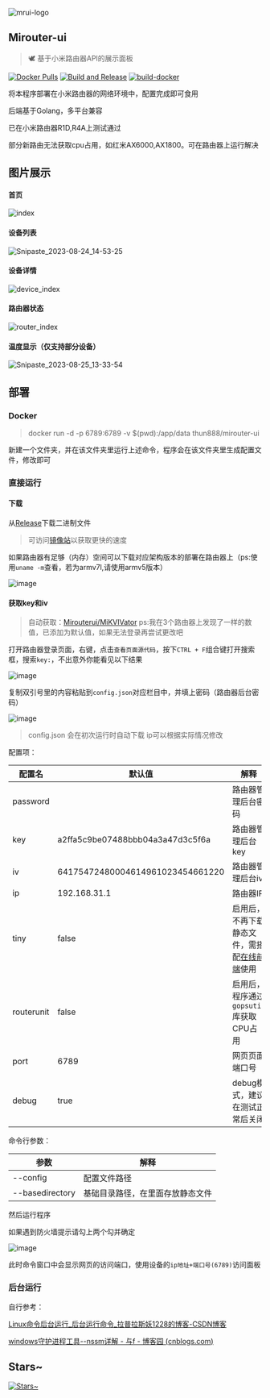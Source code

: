 ![mrui-logo](https://github.com/Mirouterui/mirouter-ui/assets/63234268/da737f28-e8b6-42d7-a21e-70be2d53fb78)

## Mirouter-ui

> 🕊️ 基于小米路由器API的展示面板

[![Docker Pulls](https://img.shields.io/docker/pulls/thun888/mirouter-ui)](https://hub.docker.com/r/thun888/mirouter-ui)
[![Build and Release](https://github.com/Mirouterui/mirouter-ui/actions/workflows/buildapp.yml/badge.svg)](https://github.com/Mirouterui/mirouter-ui/actions/workflows/buildapp.yml)
[![build-docker](https://github.com/Mirouterui/mirouter-ui/actions/workflows/builddocker.yml/badge.svg)](https://github.com/Mirouterui/mirouter-ui/actions/workflows/builddocker.yml)

将本程序部署在小米路由器的网络环境中，配置完成即可食用

后端基于Golang，多平台兼容

已在小米路由器R1D,R4A上测试通过

部分新路由无法获取cpu占用，如红米AX6000,AX1800。可在路由器上运行解决

## 图片展示

#### 首页

![index](https://github.com/thun888/mirouter-ui/assets/63234268/48bbf554-ec03-41dc-b5fd-42b5faeba466)

#### 设备列表

![Snipaste_2023-08-24_14-53-25](https://github.com/Mirouterui/mirouter-ui/assets/63234268/47309e3a-cc02-479c-a9d3-29cfca235a83)


#### 设备详情

![device_index](https://github.com/thun888/mirouter-ui/assets/63234268/20c465e1-660b-41bf-a200-973423057d31)

#### 路由器状态

![router_index](https://github.com/thun888/mirouter-ui/assets/63234268/1ddce346-7abd-4816-bc55-fe55d3dc70c9)

#### 温度显示（仅支持部分设备）

![Snipaste_2023-08-25_13-33-54](https://github.com/Mirouterui/mirouter-ui/assets/63234268/0926dafd-a63e-4ee6-bc61-f381c1dfc199)


## 部署

### Docker

> docker run -d -p 6789:6789 -v $(pwd):/app/data thun888/mirouter-ui

新建一个文件夹，并在该文件夹里运行上述命令，程序会在该文件夹里生成配置文件，修改即可

### 直接运行

#### 下载

从[Release](https://github.com/thun888/mirouter-ui/releases/)下载二进制文件

> 可访问[镜像站](https://mrui-api.hzchu.top/down/)以获取更快的速度

如果路由器有足够（内存）空间可以下载对应架构版本的部署在路由器上（ps:使用`uname -m`查看，若为armv7l,请使用armv5版本）

![image](https://github.com/Mirouterui/mirouter-ui/assets/63234268/5dfa3deb-0aab-4198-9170-5af1141b3746)



#### 获取key和iv

> 自动获取：[Mirouterui/MiKVIVator](https://github.com/Mirouterui/MiKVIVator)
> ps:我在3个路由器上发现了一样的数值，已添加为默认值，如果无法登录再尝试更改吧

打开路由器登录页面，右键，点击`查看页面源代码`，按下`CTRL + F`组合键打开搜索框，搜索`key:`，不出意外你能看见以下结果

![image](https://github.com/thun888/mirouter-ui/assets/63234268/87dd59bd-dc9f-4a9f-b22f-d5fd9a9d047a)

复制双引号里的内容粘贴到`config.json`对应栏目中，并填上密码（路由器后台密码）

![image](https://github.com/Mirouterui/mirouter-ui/assets/63234268/56edd993-2119-4979-bb2d-6f822f32059b)


> config.json 会在初次运行时自动下载
> ip可以根据实际情况修改

配置项：

| 配置名     | 默认值       | 解释                                    |
| ---------- | ------------ | --------------------------------------- |
| password   |              | 路由器管理后台密码                      |
| key        | a2ffa5c9be07488bbb04a3a47d3c5f6a             | 路由器管理后台key                       |
| iv         | 64175472480004614961023454661220             | 路由器管理后台iv                        |
| ip         | 192.168.31.1 | 路由器IP                                |
| tiny       | false        | 启用后，不再下载静态文件，需搭配[在线前端](http://mrui.hzchu.top:8880/)使用|
| routerunit | false        | 启用后，程序通过`gopsutil`库获取CPU占用 |
| port       | 6789         | 网页页面端口号                          |
| debug      | true         | debug模式，建议在测试正常后关闭         |

命令行参数：

| 参数            | 解释                             |
| --------------- | -------------------------------- |
| --config        | 配置文件路径                     |
| --basedirectory | 基础目录路径，在里面存放静态文件 |



然后运行程序

如果遇到防火墙提示请勾上两个勾并确定

![image](https://github.com/thun888/mirouter-ui/assets/63234268/fc6a7515-6e65-48be-9bbd-1de1eac41146)

此时命令窗口中会显示网页的访问端口，使用设备的`ip地址+端口号(6789)`访问面板

### 后台运行

自行参考：

[Linux命令后台运行_后台运行命令_拉普拉斯妖1228的博客-CSDN博客](https://blog.csdn.net/caesar1228/article/details/118853871)

[windows守护进程工具--nssm详解 - 与f - 博客园 (cnblogs.com)](https://www.cnblogs.com/fps2tao/p/16433588.html)

## Stars~

[![Stars~](https://starchart.cc/mirouterui/mirouter-ui.svg)](https://starchart.cc/mirouterui/mirouter-ui)

